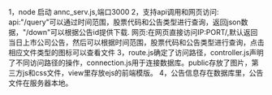 1，node 启动 annc_serv.js,端口3000
2，支持api调用和网页访问:
	api:"/query"可以通过时间范围，股票代码和公告类型进行查询，返回json数据，"/down"可以根据公告id提供下载.
	网页:在网页直接访问IP:PORT/,默认返回当日上市公司公告，然后可以根据时间范围，股票代码和公告类型进行查询，点击相应文件类型的图标可以查看文件
3，route.js确定了访问路径，controller.js声明了不同访问路径的操作，connection.js用于连接数据库。public存放了图片，第三方js和css文件，view里存放ejs的前端模版。
4，公告信息存在数据库里，公告文件在服务器本地。